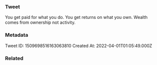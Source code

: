 ### Tweet
You get paid for what you do.
You get returns on what you own.
Wealth comes from ownership not activity.

### Metadata
Tweet ID: 1509698516163063810
Created At: 2022-04-01T01:05:49.000Z

### Related

